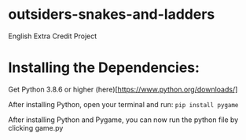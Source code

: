 # outsiders-snakes-and-ladders
English Extra Credit Project

# Installing the Dependencies:

Get Python 3.8.6 or higher (here)[https://www.python.org/downloads/]

After installing Python, open your terminal and run:
`pip install pygame`

After installing Python and Pygame, you can now run the python file by clicking game.py
